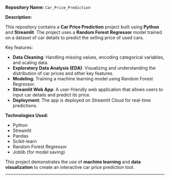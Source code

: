 **Repository Name:** `Car_Price_Prediction`

**Description:**

This repository contains a **Car Price Prediction** project built using **Python** and **Streamlit**. The project uses a **Random Forest Regressor** model trained on a dataset of car details to predict the selling price of used cars. 

Key features:
- **Data Cleaning**: Handling missing values, encoding categorical variables, and scaling data.
- **Exploratory Data Analysis (EDA)**: Visualizing and understanding the distribution of car prices and other key features.
- **Modeling**: Training a machine learning model using Random Forest Regressor.
- **Streamlit Web App**: A user-friendly web application that allows users to input car details and predict its price.
- **Deployment**: The app is deployed on Streamlit Cloud for real-time predictions.

**Technologies Used:**
- Python
- Streamlit
- Pandas
- Scikit-learn
- Random Forest Regressor
- Joblib (for model saving)
  
This project demonstrates the use of **machine learning** and **data visualization** to create an interactive car price prediction tool.

---

